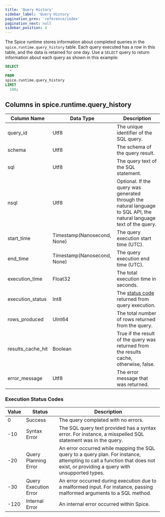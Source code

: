 ```yaml
---
title: 'Query History'
sidebar_label: 'Query History'
pagination_prev: 'reference/index'
pagination_next: null
sidebar_position: 4
---
```


The Spice runtime stores information about completed queries in the `spice.runtime.query_history` table. Each query executed has a row in this table, and the data is retained for one day. Use a `SELECT` query to return information about each query as shown in this example:

```sql
SELECT
  *
FROM
spice.runtime.query_history
LIMIT
  100;
```

## Columns in spice.runtime.query_history

| Column Name       | Data Type                   | Description                                                                                                           |
| ----------------- | --------------------------- | --------------------------------------------------------------------------------------------------------------------- |
| query_id          | Utf8                        | The unique identifier of the SQL query.                                                                               |
| schema            | Utf8                        | The schema of the query result.                                                                                       |
| sql               | Utf8                        | The query text of the SQL statement.                                                                                  |
| nsql              | Utf8                        | Optional. If the query was generated through the natural language to SQL API, the natural language text of the query. |
| start_time        | Timestamp(Nanosecond, None) | The query execution start time (UTC).                                                                                 |
| end_time          | Timestamp(Nanosecond, None) | The query execution end time (UTC).                                                                                   |
| execution_time    | Float32                     | The total execution time in seconds.                                                                                  |
| execution_status  | Int8                        | The [status code](query_history.md#execution-status-codes) returned from query execution.                             |
| rows_produced     | UInt64                      | The total number of rows returned from the query.                                                                     |
| results_cache_hit | Boolean                     | True if the result of the query was returned from the results cache, otherwise, false.                                |
| error_message     | Utf8                        | The error message that was returned.                                                                                  |

### Execution Status Codes

| Value | Status                | Description                                                                                                                                                                  |
| ----- | --------------------- | ---------------------------------------------------------------------------------------------------------------------------------------------------------------------------- |
| 0     | Success               | The query completed with no errors.                                                                                                                                          |
| -10   | Syntax Error          | The SQL query text provided has a syntax error. For instance, a misspelled SQL statement was in the query.                                                                   |
| -20   | Query Planning Error  | An error occurred while mapping the SQL query to a query plan. For instance, attempting to call a function that does not exist, or providing a query with unsupported types. |
| -30   | Query Execution Error | An error occurred during execution due to a malformed input. For instance, passing malformed arguments to a SQL method.                                                      |
| -120  | Internal Error        | An internal error occurred within Spice.                                                                                                                                     |
